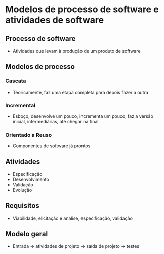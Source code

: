 # Modelos de processo de software e atividades de software

## Processo de software

- Atividades que levam à produção de um produto de software

## Modelos de processo

### Cascata
- Teoricamente, faz uma etapa completa para depois fazer a outra

### Incremental
- Esboço, desenvolve um pouco, incrementa um pouco, faz a versão inicial, intermediárias, até chegar na final

### Orientado a Reuso
- Componentes de software já prontos

## Atividades
- Especificação
- Desenvolvimento
- Validação
- Evolução

## Requisitos
- Viabilidade, elicitação e análise, especificação, validação

## Modelo geral
- Entrada -> atividades de projeto -> saída de projeto -> testes